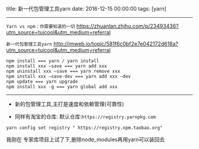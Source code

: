 title: 新一代包管理工具yarn
date: 2016-12-15 00:00:00
tags: [yarn]


---
`Yarn vs npm：你需要知道的一切`
https://zhuanlan.zhihu.com/p/23493436?utm_source=tuicool&utm_medium=referral
 
`新一代包管理工具yarn`
http://imweb.io/topic/581f6c0bf2e7e042172d618a?utm_source=tuicool&utm_medium=referral


```
npm install === yarn / yarn install
npm install xxx —save === yarn add xxx
npm uninstall xxx —save === yarn remove xxx
npm install xxx —save-dev === yarn add xxx —dev
npm update === yarn upgrade
npm install xxx -g === yarn global add xxx
```


---
- 新的包管理工具,主打是速度和依赖管理(可靠性)



- 同样有淘宝的仓库:
默认仓库:`https://registry.yarnpkg.com`
```
yarn config set registry " https://registry.npm.taobao.org"
```
我刚在 专家库项目上试了下,删除node_modules再用yarn可以装回去